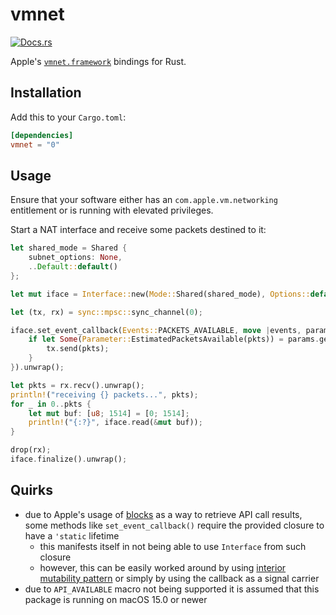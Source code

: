 # vmnet

[![Docs.rs](https://img.shields.io/docsrs/vmnet)](https://docs.rs/vmnet)

Apple's [`vmnet.framework`](https://developer.apple.com/documentation/vmnet) bindings for Rust.

## Installation

Add this to your `Cargo.toml`:

```toml
[dependencies]
vmnet = "0"
```

## Usage

Ensure that your software either has an `com.apple.vm.networking` entitlement or is running with elevated privileges.

Start a NAT interface and receive some packets destined to it:

```rust
let shared_mode = Shared {
    subnet_options: None,
    ..Default::default()
};

let mut iface = Interface::new(Mode::Shared(shared_mode), Options::default()).unwrap();

let (tx, rx) = sync::mpsc::sync_channel(0);

iface.set_event_callback(Events::PACKETS_AVAILABLE, move |events, params| {
    if let Some(Parameter::EstimatedPacketsAvailable(pkts)) = params.get(ParameterKind::EstimatedPacketsAvailable) {
        tx.send(pkts);
    }
}).unwrap();

let pkts = rx.recv().unwrap();
println!("receiving {} packets...", pkts);
for _ in 0..pkts {
    let mut buf: [u8; 1514] = [0; 1514];
    println!("{:?}", iface.read(&mut buf));
}

drop(rx);
iface.finalize().unwrap();
```

## Quirks

* due to Apple's usage of [blocks](https://en.wikipedia.org/wiki/Blocks_(C_language_extension)) as a way to retrieve API call results, some methods like `set_event_callback()` require the provided closure to have a `'static` lifetime
  * this manifests itself in not being able to use `Interface` from such closure
  * however, this can be easily worked around by using [interior mutability pattern](https://doc.rust-lang.org/book/ch15-05-interior-mutability.html) or simply by using the callback as a signal carrier
* due to `API_AVAILABLE` macro not being supported it is assumed that this package is running on macOS 15.0 or newer
